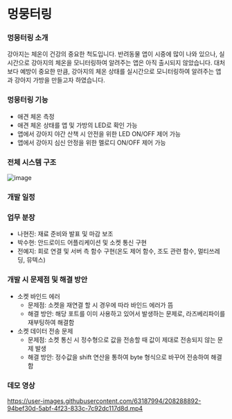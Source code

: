 # 멍뭉터링

### 멍뭉터링 소개
강아지는 체온이 건강의 중요한 척도입니다. 반려동물 앱이 시중에 많이 나와 있으나, 실시간으로 강아지의 체온을 모니터링하여 알려주는 앱은 아직 출시되지 않았습니다. 대처보다 예방이 중요한 만큼, 강아지의 체온 상태를 실시간으로 모니터링하여 알려주는 앱과 강아지 가방을 만들고자 하였습니다.

### 멍뭉터링 기능
- 애견 체온 측정
- 애견 체온 상태를 앱 및 가방의 LED로 확인 가능
- 앱에서 강아지 야간 산책 시 안전을 위한 LED ON/OFF 제어 가능
- 앱에서 강아지 심신 안정을 위한 멜로디 ON/OFF 제어 가능 

### 전체 시스템 구조
![image](https://user-images.githubusercontent.com/63187994/208288582-7726426d-6389-43cc-ad2c-fc324c4ee1e4.png)

### 개발 일정

### 업무 분장
- 나현진: 재료 준비와 발표 및 마감 보조
- 박수현: 안드로이드 어플리케이션 및 소켓 통신 구현
- 전예지: 회로 연결 및 서버 측 함수 구현(온도 제어 함수, 조도 관련 함수, 멀티쓰레딩, 뮤텍스)

### 개발 시 문제점 및 해결 방안
- 소켓 바인드 에러
  - 문제점: 소켓을 재연결 할 시 경우에 따라 바인드 에러가 뜸
  - 해결 방안: 해당 포트를 이미 사용하고 있어서 발생하는 문제로, 라즈베리파이를 재부팅하여 해결함
- 소켓 데이터 전송 문제
  - 문제점: 소켓 통신 시 정수형으로 값을 전송할 때 값이 제대로 전송되지 않는 문제 발생
  - 해결 방안: 정수값을 shift 연산을 통하여 byte 형식으로 바꾸어 전송하여 해결함

### 데모 영상
https://user-images.githubusercontent.com/63187994/208288892-94bef30d-5abf-4f23-833c-7c92dc117d8d.mp4
